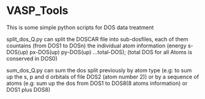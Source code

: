 # VASP_Tools
This is some simple python scripts for DOS data treatment

split_dos_Q.py can split the DOSCAR file into sub-dosfiles, each of them countains (from DOS1 to DOSn) the individual atom information
(energy s-DOS(up) px-DOS(up) py-DOS(up) ...total-DOS); (total DOS for all Atoms is conserved in DOS0)

sum_dos_Q.py can sum the dos split previously by atom type (e.g: to sum up the s, p and d orbitals of file DOS2 (atom number 2))
 or by a sequence of atoms (e.g: sum up the dos from DOS1 to DOS8(8 atoms information) or DOS1 plus DOS8)

